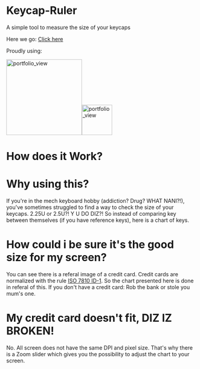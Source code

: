 # Keycap-Ruler

A simple tool to measure the size of your keycaps

Here we go: [Click here](https://zekth.github.io/keycap-ruler/)

Proudly using:

<img width="200" alt="portfolio_view" src="https://bulma.io/images/bulma-logo.png"><img height="80" alt="portfolio_view" src="https://vuejs.org/images/logo.png">

# How does it Work?

# Why using this?
If you're in the mech keyboard hobby (addiction? Drug? WHAT NANI?!), you've sometimes struggled to find a way to check the size of your keycaps. 2.25U or 2.5U?! Y U DO DIZ?! So instead of comparing key between themselves (if you have reference keys), here is a chart of keys.

# How could i be sure it's the good size for my screen?
You can see there is a referal image of a credit card. Credit cards are normalized with the rule [ISO 7810 ID-1](https://en.wikipedia.org/wiki/ISO/IEC_7810). So the chart presented here is done in referal of this. If you don't have a credit card: Rob the bank or stole you mum's one.

# My credit card doesn't fit, DIZ IZ BROKEN!
No. All screen does not have the same DPI and pixel size. That's why there is a Zoom slider which gives you the possibility to adjust the chart to your screen.
